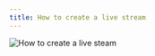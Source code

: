 ```yaml
---
title: How to create a live stream
---
```


![How to create a live steam](/images/how_to_create_a_live_stream.png)
